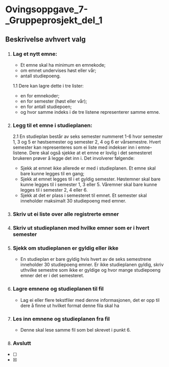 # Ovingsoppgave_7-_Gruppeprosjekt_del_1

## **Beskrivelse avhvert valg**

1. ### **Lag et nytt emne:**
    - Et emne skal ha minimum en emnekode;
    - om emnet undervises høst eller vår;
    - antall studiepoeng.
    
    1.1  Dere kan lagre dette i tre lister:
    - en for emnekoder;
    - en for semester (høst eller vår);
    - en for antall studiepoen;
    - og hvor samme indeks i de tre listene representerer samme emne.

1. ### **Legg til et emne i studieplanen:**

    2.1 En studieplan består av seks semester nummeret 1-6 hvor semester 1, 3 og 5 er høstsemester og semester 2, 4 og 6 er vårsemestre. Hvert semester kan representeres som ei liste med indekser inn i emne-listene. Dere skal også sjekke at et emne er lovlig i det semesteret brukeren prøver å legge det inn i. Det involverer følgende:
    - Sjekk at emnet ikke allerede er med i studieplanen. Et emne skal bare kunne legges til en gang;
    - Sjekk at emnet legges til i et gyldig semester. Høstemner skal bare kunne legges til i semester 1, 3 eller 5. Våremner skal bare kunne legges til i semester 2, 4 eller 6.
    - Sjekk at det er plass i semesteret til emnet. Et semester skal inneholder maksimalt 30 studiepoeng med emner.
1. ### **Skriv ut ei liste over alle registrerte emner**
1. ### **Skriv ut studieplanen med hvilke emner som er i hvert semester**
1. ### **Sjekk om studieplanen er gyldig eller ikke**
    - En studieplan er bare gyldig hvis hvert av de
seks semestrene inneholder 30 studiepoeng emner. Er ikke studieplanen gyldig, skriv uthvilke semestre som ikke er gyldige og hvor mange studiepoeng emner det er i det semesteret.
1. ### **Lagre emnene og studieplanen til fil**
    - Lag ei eller flere tekstfiler med denne informasjonen, det er opp til dere å finne ut hvilket format denne fila skal ha
1. ### **Les inn emnene og studieplanen fra fil**
    - Denne skal lese samme fil som bel skrevet i punkt 6.
1. ### **Avslutt**

- [ ]
- [x]
